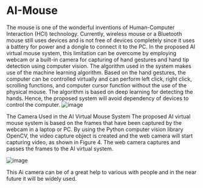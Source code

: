 # AI-Mouse
The mouse is one of the wonderful inventions of Human-Computer Interaction (HCI) technology. Currently, wireless mouse or a Bluetooth mouse still uses devices and is not 
free of devices completely since it uses a battery for power and a dongle to connect it to the PC. In the proposed AI virtual mouse system, this limitation can be 
overcome by employing webcam or a built-in camera for capturing of hand gestures and hand tip detection using computer vision. The algorithm used in the system makes use 
of the machine learning algorithm. Based on the hand gestures, the computer can be controlled virtually and can perform left click, right click, scrolling functions, and 
computer cursor function without the use of the physical mouse. The algorithm is based on deep learning for detecting the hands. Hence, the proposed system will avoid 
dependency of devices to control the computer.
![image](https://user-images.githubusercontent.com/66880196/189036765-0c3c107b-9181-4b54-8262-74dec06df3cc.png)

The Camera Used in the AI Virtual Mouse System
The proposed AI virtual mouse system is based on the frames that have been captured by the webcam in a laptop or PC. By using the Python computer vision library OpenCV, 
the video capture object is created and the web camera will start capturing video, as shown in Figure 4. The web camera captures and passes the frames to the AI virtual 
system.

![image](https://user-images.githubusercontent.com/66880196/189036960-be688dfe-25dd-42ca-9d44-1fc77db9dc39.png)


This Ai camera can be of a great help to various with people and in the near future it will be widely used.

